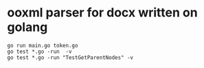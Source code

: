 # ooxml parser for docx written on golang

```
go run main.go token.go
go test *.go -run  -v
go test *.go -run "TestGetParentNodes" -v
```
